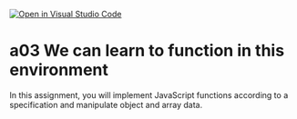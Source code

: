 [![Open in Visual Studio Code](https://classroom.github.com/assets/open-in-vscode-f059dc9a6f8d3a56e377f745f24479a46679e63a5d9fe6f495e02850cd0d8118.svg)](https://classroom.github.com/online_ide?assignment_repo_id=6001780&assignment_repo_type=AssignmentRepo)
# a03 We can learn to function in this environment
In this assignment, you will implement JavaScript functions according to a specification and manipulate object and array data.
